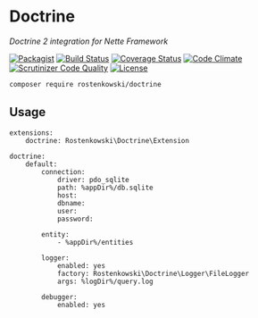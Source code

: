 # Doctrine

*Doctrine 2 integration for Nette Framework*

[![Packagist](https://img.shields.io/packagist/v/rostenkowski/doctrine.svg)]()
[![Build Status](https://travis-ci.org/rostenkowski/doctrine.svg?branch=master)](https://travis-ci.org/rostenkowski/doctrine)
[![Coverage Status](https://coveralls.io/repos/github/rostenkowski/doctrine/badge.svg)](https://coveralls.io/github/rostenkowski/doctrine)
[![Code Climate](https://codeclimate.com/github/rostenkowski/doctrine/badges/gpa.svg)](https://codeclimate.com/github/rostenkowski/doctrine)
[![Scrutinizer Code Quality](https://scrutinizer-ci.com/g/rostenkowski/doctrine/badges/quality-score.png?b=master)](https://scrutinizer-ci.com/g/rostenkowski/doctrine/?branch=master)
[![License](https://img.shields.io/badge/license-New%20BSD-blue.svg)](https://github.com/rostenkowski/doctrine/blob/master/LICENSE)

```bash
composer require rostenkowski/doctrine
```

## Usage

```neon
extensions: 
	doctrine: Rostenkowski\Doctrine\Extension
	
doctrine:
	default:
		connection:
			driver: pdo_sqlite 
			path: %appDir%/db.sqlite
			host: 
			dbname: 
			user: 
			password:
				 
		entity: 
			- %appDir%/entities
		
		logger:
			enabled: yes
			factory: Rostenkowski\Doctrine\Logger\FileLogger
			args: %logDir%/query.log
			
		debugger:
			enabled: yes
```

